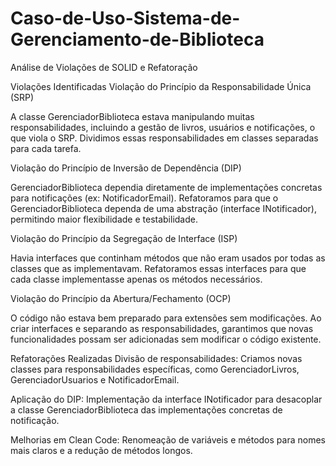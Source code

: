 # Caso-de-Uso-Sistema-de-Gerenciamento-de-Biblioteca
Análise de Violações de SOLID e Refatoração

Violações Identificadas
Violação do Princípio da Responsabilidade Única (SRP)

A classe GerenciadorBiblioteca estava manipulando muitas responsabilidades, incluindo a gestão de livros, usuários e notificações, o que viola o SRP. Dividimos essas responsabilidades em classes separadas para cada tarefa.

Violação do Princípio de Inversão de Dependência (DIP)

GerenciadorBiblioteca dependia diretamente de implementações concretas para notificações (ex: NotificadorEmail). Refatoramos para que o GerenciadorBiblioteca dependa de uma abstração (interface INotificador), permitindo maior flexibilidade e testabilidade.

Violação do Princípio da Segregação de Interface (ISP)

Havia interfaces que continham métodos que não eram usados por todas as classes que as implementavam. Refatoramos essas interfaces para que cada classe implementasse apenas os métodos necessários.

Violação do Princípio da Abertura/Fechamento (OCP)

O código não estava bem preparado para extensões sem modificações. Ao criar interfaces e separando as responsabilidades, garantimos que novas funcionalidades possam ser adicionadas sem modificar o código existente.

Refatorações Realizadas
Divisão de responsabilidades: Criamos novas classes para responsabilidades específicas, como GerenciadorLivros, GerenciadorUsuarios e NotificadorEmail.

Aplicação do DIP: Implementação da interface INotificador para desacoplar a classe GerenciadorBiblioteca das implementações concretas de notificação.

Melhorias em Clean Code: Renomeação de variáveis e métodos para nomes mais claros e a redução de métodos longos.
